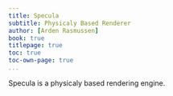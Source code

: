 ```yaml
---
title: Specula
subtitle: Physicaly Based Renderer
author: [Arden Rasmussen]
book: true
titlepage: true
toc: true
toc-own-page: true
...
```


Specula is a physicaly based rendering engine.
